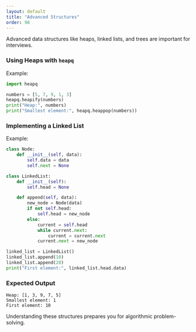 ```yaml
---
layout: default
title: "Advanced Structures"
order: 98
---
```


Advanced data structures like heaps, linked lists, and trees are important for interviews.

### Using Heaps with `heapq`

Example:

```python
import heapq

numbers = [5, 7, 9, 1, 3]
heapq.heapify(numbers)
print("Heap:", numbers)
print("Smallest element:", heapq.heappop(numbers))
```

### Implementing a Linked List

Example:

```python
class Node:
    def __init__(self, data):
        self.data = data
        self.next = None

class LinkedList:
    def __init__(self):
        self.head = None

    def append(self, data):
        new_node = Node(data)
        if not self.head:
            self.head = new_node
        else:
            current = self.head
            while current.next:
                current = current.next
            current.next = new_node

linked_list = LinkedList()
linked_list.append(10)
linked_list.append(20)
print("First element:", linked_list.head.data)
```

### Expected Output

```plaintext
Heap: [1, 3, 9, 7, 5]
Smallest element: 1
First element: 10
```

Understanding these structures prepares you for algorithmic problem-solving.
